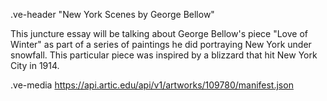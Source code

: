 .ve-header "New York Scenes by George Bellow"

This juncture essay will be talking about George Bellow's piece "Love of Winter" as part of a series of paintings he did portraying New York under snowfall. This particular piece was inspired by a blizzard that hit New York City in 1914.

.ve-media https://api.artic.edu/api/v1/artworks/109780/manifest.json